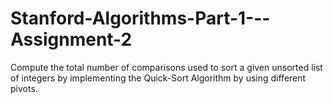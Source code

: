 # Stanford-Algorithms-Part-1---Assignment-2
Compute the total number of comparisons used to sort a given unsorted list of integers by implementing the Quick-Sort Algorithm by using different pivots.
